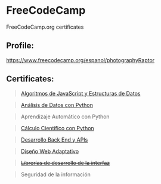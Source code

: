 # FreeCodeCamp
FreeCodeCamp.org certificates

## Profile:
https://www.freecodecamp.org/espanol/photographyRaptor


## Certificates:
>[Algoritmos de JavaScript y Estructuras de Datos](https://www.freecodecamp.org/espanol/certification/photographyRaptor/javascript-algorithms-and-data-structures)

>[Análisis de Datos con Python](https://www.freecodecamp.org/espanol/certification/photographyRaptor/data-analysis-with-python-v7)

>Aprendizaje Automático con Python

>[Cálculo Científico con Python](https://www.freecodecamp.org/espanol/certification/photographyRaptor/scientific-computing-with-python-v7)

>[Desarrollo Back End y APIs](https://www.freecodecamp.org/espanol/certification/photographyRaptor/back-end-development-and-apis)

>[Diseño Web Adaptativo](https://www.freecodecamp.org/espanol/certification/photographyRaptor/responsive-web-design)

>[~~Librerías de desarrollo de la interfaz~~](https://www.freecodecamp.org/espanol/certification/photographyRaptor/front-end-development-libraries)

>Seguridad de la información
